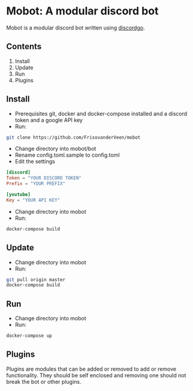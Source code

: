 # Mobot: A modular discord bot

Mobot is a modular discord bot written using [discordgo](https://github.com/bwmarrin/discordgo).

## Contents

1. Install
1. Update
1. Run
1. Plugins

## Install

* Prerequisites git, docker and docker-compose installed and a discord token and a google API key
* Run:
```bash
git clone https://github.com/FrisovanderVeen/mobot
```
* Change directory into mobot/bot
* Rename config.toml.sample to config.toml
* Edit the settings
```toml
[discord]
Token = "YOUR DISCORD TOKEN"
Prefix = "YOUR PREFIX"

[youtube]
Key = "YOUR API KEY"
```
* Change directory into mobot
* Run:
```bash
docker-compose build
```

## Update

* Change directory into mobot
* Run: 
```bash
git pull origin master
docker-compose build
```

## Run

* Change directory into mobot
* Run:
```bash
docker-compose up
```

## Plugins

Plugins are modules that can be added or removed to add or remove functionality. They should be self enclosed and removing one should not break the bot or other plugins.